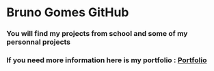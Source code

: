# Bruno Gomes GitHub

### You will find my projects from school and some of my personnal projects 

### If you need more information here is my portfolio : <a href="https://bgomes02.wixsite.com/bruno-gomes-portfoli"> Portfolio </a>
